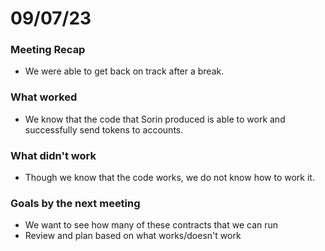 # 09/07/23
### Meeting Recap
- We were able to get back on track after a break.
### What worked
- We know that the code that Sorin produced is able to work and successfully send tokens to accounts.
### What didn't work
- Though we know that the code works, we do not know how to work it.
### Goals by the next meeting
- We want to see how many of these contracts that we can run
- Review and plan based on what works/doesn't work
